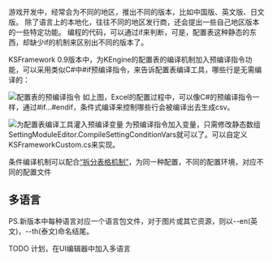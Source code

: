 游戏开发中，经常会为不同的地区，推出不同的版本，比如中国版、英文版、日文版。 除了语言上的本地化，往往不同的地区发行商，还会提出一些自己地区版本的一些特定功能。
编程的代码，可以通过if来判断，可是，配置表这种静态的东西，却缺少if的机制来区别出不同的版本了。

KSFramework 0.9版本中，为KEngine的配置表的编译机制加入预编译指令功能，可以采用类似C#中#if预编译指令，来告诉配置表编译工具，哪些行是无需编译的：

![配置表的预编译指令](../images/setting/condition-compile-1.png)
如上图，Excel的配置过程中，可以像C#的预编译指令一样，通过#if...#endif，条件式编译来控制哪些行会被编译出去生成csv。

![为配置表编译工具灌入预编译变量](../images/setting/condition-compile-2.png)
为预编译指令加入变量，只需修改静态数组SettingModuleEditor.CompileSettingConditionVars就可以了。可以自定义KSFrameworkCustom.cs来实现。



条件编译机制可以配合[“拆分表格机制”](guide#_4)，为同一种配置，不同的配置环境，对应不同的配置文件

## 多语言

PS.新版本中每种语言对应一个语言包文件，对于图片或其它资源，则以--en(英文)，--th(泰文)命名结尾。

TODO 计划，在UI编辑器中加入多语言